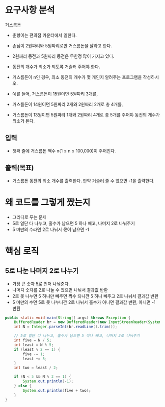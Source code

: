 # 요구사항 분석
거스름돈

- 춘향이는 편의점 카운터에서 일한다.
- 손님이 2원짜리와 5원짜리로만 거스름돈을 달라고 한다.
- 2원짜리 동전과 5원짜리 동전은 무한정 많이 가지고 있다.
- 동전의 개수가 최소가 되도록 거슬러 주어야 한다.
- 거스름돈이 n인 경우, 최소 동전의 개수가 몇 개인지 알려주는 프로그램을 작성하시오.

- 예를 들어, 거스름돈이 15원이면 5원짜리 3개를,
- 거스름돈이 14원이면 5원짜리 2개와 2원짜리 2개로 총 4개를,
- 거스름돈이 13원이면 5원짜리 1개와 2원짜리 4개로 총 5개를 주어야 동전의 개수가 최소가 된다.

## 입력
- 첫째 줄에 거스름돈 액수 n(1 ≤ n ≤ 100,000)이 주어진다.

## 출력(목표)
- 거스름돈 동전의 최소 개수를 출력한다. 만약 거슬러 줄 수 없으면 -1을 출력한다.

# 왜 코드를 그렇게 짰는지
- 그리디로 푸는 문제
- 5로 일단 다 나누고, 홀수가 남으면 5 하나 빼고, 나머지 2로 나눠주기
- 5 미만의 수라면 2로 나눠서 몫이 남으면 -1

# 핵심 로직
## 5로 나눈 나머지 2로 나누기
- 가장 큰 숫자 5로 먼저 나눠준다.
- 나머지 숫자를 2로 나눌 수 있으면 나눠서 결과값 반환
- 2로 못 나누면 5 하나만 빼주면 짝수 되니깐 5 하나 빼주고 2로 나눠서 결과값 반환
- 5 미만의 수면 5로 못 나누니깐 2로 나눠서 홀수가 아니면 결과값 반환, 아니면 -1 반환
```java
public static void main(String[] args) throws Exception {
    BufferedReader br = new BufferedReader(new InputStreamReader(System.in));
    int N = Integer.parseInt(br.readLine().trim());

    // 5로 일단 다 나누고, 홀수가 남으면 5 하나 빼고, 나머지 2로 나눠주기
    int five = N / 5;
    int least = N % 5;
    if (least % 2 == 1) {
        five -= 1;
        least += 5;
    }
    int two = least / 2;

    if (N < 5 && N % 2 == 1) {
        System.out.println(-1);
    } else {
        System.out.println(five + two);
    }
}
```